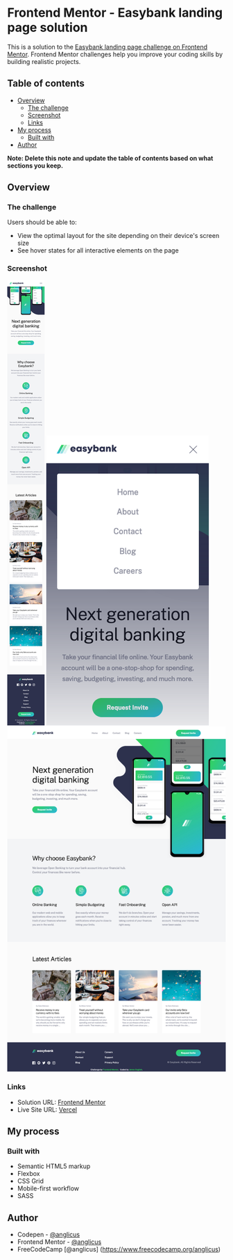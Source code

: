 # Frontend Mentor - Easybank landing page solution

This is a solution to the [Easybank landing page challenge on Frontend Mentor](https://www.frontendmentor.io/challenges/easybank-landing-page-WaUhkoDN). Frontend Mentor challenges help you improve your coding skills by building realistic projects. 

## Table of contents

- [Overview](#overview)
  - [The challenge](#the-challenge)
  - [Screenshot](#screenshot)
  - [Links](#links)
- [My process](#my-process)
  - [Built with](#built-with)
- [Author](#author)


**Note: Delete this note and update the table of contents based on what sections you keep.**

## Overview

### The challenge

Users should be able to:

- View the optimal layout for the site depending on their device's screen size
- See hover states for all interactive elements on the page

### Screenshot

![Mobile](./Screenshot-Mobile.png)
![Mobile-Menu](./Screenshot-Mobile-Menu.png)
![Desktop](./Screenshot-Desktop.png)



### Links

- Solution URL: [Frontend Mentor](https://www.frontendmentor.io/solutions/responsive-mobilefirst-design-using-sass-flexbox-grid-fading-menu-ip6Gk47Ee5)
- Live Site URL: [Vercel](https://fem-easybank-landing-page-plum.vercel.app/)

## My process

### Built with

- Semantic HTML5 markup
- Flexbox
- CSS Grid
- Mobile-first workflow
- SASS

## Author

- Codepen - [@anglicus](https://codepen.io/anglicus)
- Frontend Mentor - [@anglicus](https://www.frontendmentor.io/profile/anglicus)
- FreeCodeCamp [@anglicus] (https://www.freecodecamp.org/anglicus)

